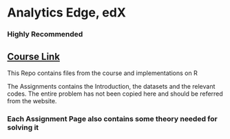 # Analytics Edge, edX
### Highly Recommended

## [Course Link](https://courses.edx.org/courses/course-v1:MITx+15.071x_3+1T2016/info)

This Repo contains files from the course and implementations on R

The Assignments contains the Introduction, the datasets and the relevant codes. The entire problem has not been copied here and should be referred from the website.

### Each Assignment Page also contains some theory needed for solving it
